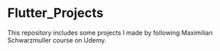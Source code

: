 # Flutter_Projects
This repository includes some projects I made by following Maximilian Schwarzmuller course on Udemy.

